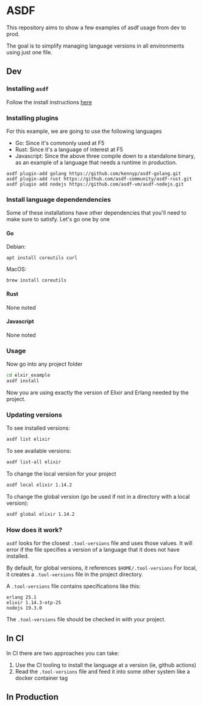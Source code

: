 # ASDF
This repository aims to show a few examples of asdf usage from dev to prod.

The goal is to simplify managing language versions in all environments using just one file.

## Dev
### Installing `asdf`
Follow the install instructions [here](https://asdf-vm.com/guide/getting-started.html)

### Installing plugins
For this example, we are going to use the following languages

* Go: Since it's commonly used at F5
* Rust: Since it's a language of interest at F5
* Javascript: Since the above three compile down to a standalone binary, as an example of a language that needs a runtime in production.


```
asdf plugin-add golang https://github.com/kennyp/asdf-golang.git
asdf plugin-add rust https://github.com/asdf-community/asdf-rust.git
asdf plugin add nodejs https://github.com/asdf-vm/asdf-nodejs.git
```

### Install language dependendencies
Some of these installations have other dependencies that you'll need to make sure to satisfy.  Let's go one by one

#### Go
Debian:
```
apt install coreutils curl
```

MacOS:
```
brew install coreutils
```

#### Rust
None noted

#### Javascript
None noted

### Usage
Now go into any project folder
```bash
cd elxir_example
asdf install
```

Now you are using exactly the version of Elixir and Erlang needed by the project.


### Updating versions
To see installed versions:
```bash
asdf list elixir
```

To see available versions:
```bash
asdf list-all elixir
```

To change the local version for your project
```bash
asdf local elixir 1.14.2
```

To change the global version (go be used if not in a directory with a local version):
```bash
asdf global elixir 1.14.2
```

### How does it work?
`asdf` looks for the closest `.tool-versions` file and uses those values.  It will error if the file specifies a version of a language that it does not have installed.

By default, for global versions, it references `$HOME/.tool-versions`
For local, it creates a `.tool-versions` file in the project directory.

A `.tool-versions` file contains specifications like this:

```
erlang 25.1
elixir 1.14.3-otp-25
nodejs 19.3.0
```

The `.tool-versions` file should be checked in with your project.

## In CI
In CI there are two approaches you can take:
1. Use the CI tooling to install the language at a version (ie, github actions)
2. Read the `.tool-versions` file and feed it into some other system like a docker container tag

## In Production